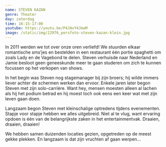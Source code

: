 ```yaml
---
name: STEVEN KAZAN
genre: Theater
day: zaterdag
time: 16:15-17:00
youtube: https://youtu.be/P4JAvY4JmaM
image: /static/img/22976_persfoto-steven-kazan-klein.jpg
---
```

<!--StartFragment-->

In 2011 werden we tot over onze oren verliefd! We stuurden elkaar romantische sms’jes en bestelden in een restaurant één portie spaghetti om zoals Lady en de Vagebond te delen. Steven verhuisde naar Nederland en Jamie besloot geen geneeskunde meer te gaan studeren om zich te kunnen focussen op het verkopen van shows.

In het begin was Steven nog stagemanager bij zijn broers; hij wilde immers liever achter de schermen werken dan ervoor. Enkele jaren later begon Steven met zijn solo-carrière. Want hey, mensen moesten alleen al lachen als hij het podium betrad en hij moest toch ook eens een keer wat met zijn leven gaan doen.

Langzaam begon Steven met kleinschalige optredens tijdens evenementen.\
Stapje voor stapje hebben we alles uitgebreid. Niet al te vlug, want ervaring opdoen is één van de belangrijkste zaken in het entertainmentvak. Draaien, draaien, draaien!

We hebben samen duizenden locaties gezien, opgetreden op de meest gekke plekken. En langzaam is dat zijn vruchten af gaan werpen…

<!--EndFragment-->